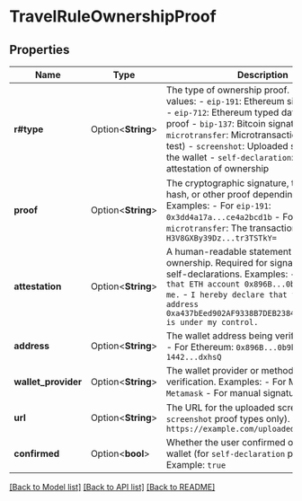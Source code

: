 # TravelRuleOwnershipProof

## Properties

Name | Type | Description | Notes
------------ | ------------- | ------------- | -------------
**r#type** | Option<**String**> | The type of ownership proof. Example values: - `eip-191`: Ethereum signature proof - `eip-712`: Ethereum typed data signature proof - `bip-137`: Bitcoin signature proof - `microtransfer`: Microtransaction (Satoshi test) - `screenshot`: Uploaded screenshot of the wallet - `self-declaration`: Checkbox attestation of ownership | [optional]
**proof** | Option<**String**> | The cryptographic signature, transaction hash, or other proof depending on the type. Examples: - For `eip-191`: `0x3dd4a17a...ce4a2bcd1b` - For `microtransfer`: The transaction hash `H3V8GXBy39Dz...tr3TSTkY=` | [optional]
**attestation** | Option<**String**> | A human-readable statement of wallet ownership. Required for signature proofs and self-declarations. Examples: - `I certify that ETH account 0x896B...0b9b belongs to me.` - `I hereby declare that the blockchain address 0xa437bEed902AF9338B7DEB23848e195d85019510 is under my control.` | [optional]
**address** | Option<**String**> | The wallet address being verified. Examples: - For Ethereum: `0x896B...0b9b` - For Bitcoin: `1442...dxhsQ` | [optional]
**wallet_provider** | Option<**String**> | The wallet provider or method used for verification. Examples: - For Metamask: `Metamask` - For manual signature: `manual` | [optional]
**url** | Option<**String**> | The URL for the uploaded screenshot (for `screenshot` proof types only). Example: `https://example.com/uploaded_image.png` | [optional]
**confirmed** | Option<**bool**> | Whether the user confirmed ownership of the wallet (for `self-declaration` proofs). Example: `true` | [optional]

[[Back to Model list]](../README.md#documentation-for-models) [[Back to API list]](../README.md#documentation-for-api-endpoints) [[Back to README]](../README.md)


